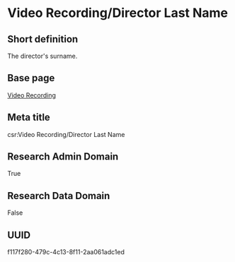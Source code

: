 # Video Recording/Director Last Name
## Short definition
The director's surname.
## Base page
[Video Recording](../../Objects/Video%20Recording.md)
## Meta title
csr:Video Recording/Director Last Name
## Research Admin Domain
True
## Research Data Domain
False
## UUID
f117f280-479c-4c13-8f11-2aa061adc1ed
